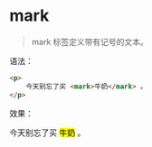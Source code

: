 # mark

> mark 标签定义带有记号的文本。

语法：

```html
<p>
    今天别忘了买 <mark>牛奶</mark> 。
</p>
```

效果：

<p>
    今天别忘了买 <mark>牛奶</mark> 。
</p>